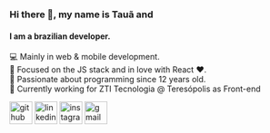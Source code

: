 ### Hi there 👋, my name is Tauã and
#### I am a brazilian developer.
💻 Mainly in web & mobile development.<br>
🔭 Focused on the JS stack and in love with React ❤.<br>
👶 Passionate about programming since 12 years old.<br>
💼 Currently working for ZTI Tecnologia @ Teresópolis as Front-end<br>


[<img src='https://cdn.jsdelivr.net/npm/simple-icons@3.0.1/icons/github.svg' alt='github' height='40'>](https://github.com/mott4a)  [<img src='https://cdn.jsdelivr.net/npm/simple-icons@3.0.1/icons/linkedin.svg' alt='linkedin' height='40'>](https://www.linkedin.com/in/tau%C3%A3-mota-5047b4128//)  [<img src='https://cdn.jsdelivr.net/npm/simple-icons@3.0.1/icons/instagram.svg' alt='instagram' height='40'>](https://www.instagram.com/mott4a/)  [<img src='https://cdn.jsdelivr.net/npm/simple-icons@3.0.1/icons/gmail.svg' alt='gmail' height='40'>](mailto:tauamota383@gmail.com)
